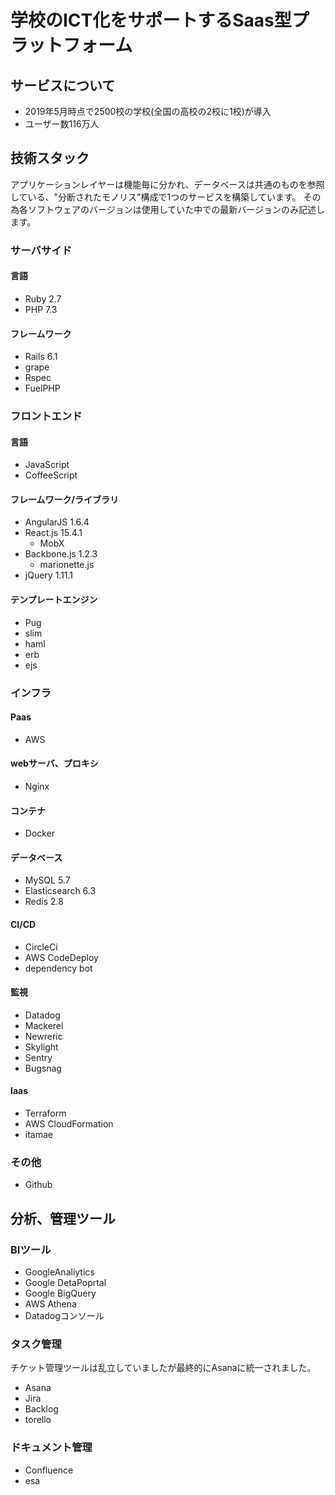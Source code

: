 # 学校のICT化をサポートするSaas型プラットフォーム

## サービスについて
* 2019年5月時点で2500校の学校(全国の高校の2校に1校)が導入
* ユーザー数116万人

## 技術スタック
アプリケーションレイヤーは機能毎に分かれ、データベースは共通のものを参照している、"分断されたモノリス"構成で1つのサービスを構築しています。
その為各ソフトウェアのバージョンは使用していた中での最新バージョンのみ記述します。

### サーバサイド
#### 言語
* Ruby 2.7
* PHP 7.3

#### フレームワーク 
* Rails 6.1
* grape
* Rspec
* FuelPHP

### フロントエンド
#### 言語
* JavaScript
* CoffeeScript

#### フレームワーク/ライブラリ
* AngularJS 1.6.4
* React.js 15.4.1
  * MobX
* Backbone.js 1.2.3
  * marionette.js
* jQuery 1.11.1

#### テンプレートエンジン
* Pug
* slim
* haml
* erb
* ejs

### インフラ
#### Paas
* AWS

#### webサーバ、プロキシ

* Nginx

#### コンテナ
* Docker

#### データベース
* MySQL 5.7
* Elasticsearch 6.3
* Redis 2.8

#### CI/CD
* CircleCi
* AWS CodeDeploy
* dependency bot

#### 監視
* Datadog
* Mackerel
* Newreric
* Skylight
* Sentry
* Bugsnag

#### Iaas
* Terraform
* AWS CloudFormation
* itamae

### その他
* Github

## 分析、管理ツール

### BIツール
* GoogleAnaliytics
* Google DetaPoprtal
* Google BigQuery
* AWS Athena
* Datadogコンソール

### タスク管理
チケット管理ツールは乱立していましたが最終的にAsanaに統一されました。

* Asana
* Jira
* Backlog
* torello

### ドキュメント管理
* Confluence
* esa 